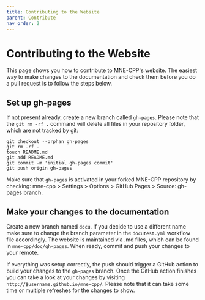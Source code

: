 ```yaml
---
title: Contributing to the Website
parent: Contribute
nav_order: 2
---
```

# Contributing to the Website

This page shows you how to contribute to MNE-CPP's website. The easiest way to make changes to the documentation and check them before you do a pull request is to follow the steps below.

## Set up gh-pages

If not present already, create a new branch called `gh-pages`. Please note that the `git rm -rf .` command will delete all files in your repository folder, which are not tracked by git:
```shell
git checkout --orphan gh-pages
git rm -rf .
touch README.md
git add README.md
git commit -m 'initial gh-pages commit'
git push origin gh-pages
```

Make sure that `gh-pages` is activated in your forked MNE-CPP repository by checking: mne-cpp > Settings > Options > GitHub Pages > Source: gh-pages branch.

## Make your changes to the documentation

Create a new branch named `docu`. If you decide to use a different name make sure to change the branch parameter in the `docutest.yml` workflow file accordingly. The website is maintained via .md files, which can be found in `mne-cpp/doc/gh-pages`. When ready, commit and push your changes to your remote.

If everything was setup correctly, the push should trigger a GitHub action to build your changes to the `gh-pages` branch. Once the GitHub action finishes you can take a look at your changes by visiting `http://$username.github.io/mne-cpp/`. Please note that it can take some time or multiple refreshes for the changes to show.